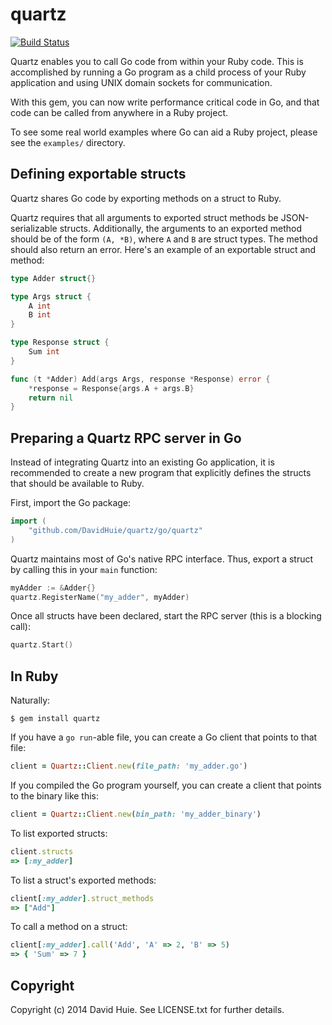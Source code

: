 # quartz

[![Build Status](https://travis-ci.org/DavidHuie/quartz.svg?branch=travis-ci-test)](https://travis-ci.org/DavidHuie/quartz)

Quartz enables you to call Go code from within your
Ruby code. This is accomplished by running a Go program
as a child process of your Ruby application and using UNIX domain sockets
for communication.

With this gem, you can now write performance critical code in Go, and that
code can be called from anywhere in a Ruby project.

To see some real world examples where Go can aid a Ruby project, please see
the `examples/` directory.

## Defining exportable structs

Quartz shares Go code by exporting methods on a struct to Ruby.

Quartz requires that all arguments to exported struct methods be JSON-serializable
structs. Additionally, the arguments to an exported method should be of the form
`(A, *B)`, where `A` and `B` are struct types. The method should also return an error.
Here's an example of an exportable struct and method:

```go
type Adder struct{}

type Args struct {
	A int
	B int
}

type Response struct {
	Sum int
}

func (t *Adder) Add(args Args, response *Response) error {
	*response = Response{args.A + args.B}
	return nil
}
```

## Preparing a Quartz RPC server in Go

Instead of integrating Quartz into an existing Go application,
it is recommended to create a new program
that explicitly defines the structs that should be available
to Ruby.

First, import the Go package:

```go
import (
	"github.com/DavidHuie/quartz/go/quartz"
)
```

Quartz maintains most of Go's native RPC interface. Thus, export a struct
by calling this in your `main` function:

```go
myAdder := &Adder{}
quartz.RegisterName("my_adder", myAdder)
```

Once all structs have been declared, start the RPC server (this is a blocking call):

```go
quartz.Start()
```

## In Ruby

Naturally:

```shell
$ gem install quartz
```

If you have a `go run`-able file, you can create a Go client that
points to that file:

```ruby
client = Quartz::Client.new(file_path: 'my_adder.go')
```

If you compiled the Go program yourself, you can create a client
that points to the binary like this:

```ruby
client = Quartz::Client.new(bin_path: 'my_adder_binary')
```

To list exported structs:

```ruby
client.structs
=> [:my_adder]
```

To list a struct's exported methods:

```ruby
client[:my_adder].struct_methods
=> ["Add"]
```

To call a method on a struct:

```ruby
client[:my_adder].call('Add', 'A' => 2, 'B' => 5)
=> { 'Sum' => 7 }
```

## Copyright

Copyright (c) 2014 David Huie. See LICENSE.txt for further details.
